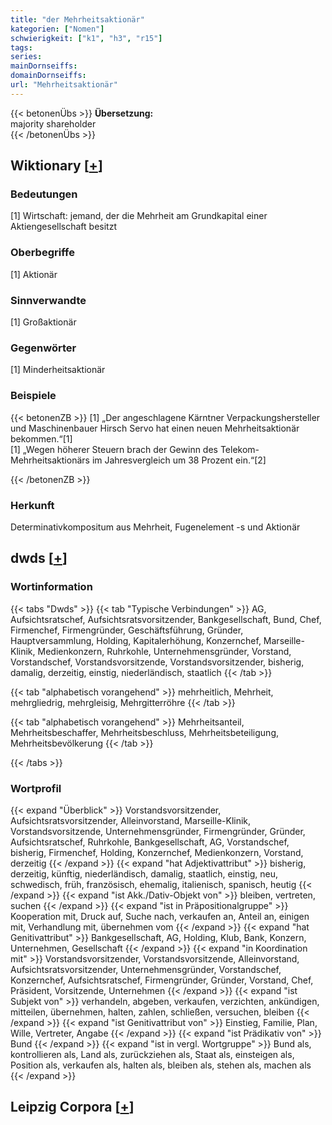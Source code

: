 ```yaml
---
title: "der Mehrheitsaktionär"
kategorien: ["Nomen"]
schwierigkeit: ["k1", "h3", "r15"]
tags:
series:
mainDornseiffs:
domainDornseiffs:
url: "Mehrheitsaktionär"
---
```


{{< betonenÜbs >}}
**Übersetzung:**  
majority shareholder  
{{< /betonenÜbs >}}

## Wiktionary [[+](https://de.wiktionary.org/wiki/Mehrheitsaktionär)]

### Bedeutungen
[1] Wirtschaft: jemand, der die Mehrheit am Grundkapital einer Aktiengesellschaft besitzt  

### Oberbegriffe
[1] Aktionär  

### Sinnverwandte
[1] Großaktionär  

### Gegenwörter
[1] Minderheitsaktionär  

### Beispiele
{{< betonenZB >}}
[1] „Der angeschlagene Kärntner Verpackungshersteller und Maschinenbauer Hirsch Servo hat einen neuen Mehrheitsaktionär bekommen.“[1]  
[1] „Wegen höherer Steuern brach der Gewinn des Telekom-Mehrheitsaktionärs im Jahresvergleich um 38 Prozent ein.“[2]  

{{< /betonenZB >}}
### Herkunft
Determinativkompositum aus Mehrheit, Fugenelement -s und Aktionär  



## dwds [[+](https://www.dwds.de/wb/Mehrheitsaktionär)]

### Wortinformation
{{< tabs "Dwds" >}}
{{< tab "Typische Verbindungen" >}}
AG, Aufsichtsratschef, Aufsichtsratsvorsitzender, Bankgesellschaft, Bund, Chef, Firmenchef, Firmengründer, Geschäftsführung, Gründer, Hauptversammlung, Holding, Kapitalerhöhung, Konzernchef, Marseille-Klinik, Medienkonzern, Ruhrkohle, Unternehmensgründer, Vorstand, Vorstandschef, Vorstandsvorsitzende, Vorstandsvorsitzender, bisherig, damalig, derzeitig, einstig, niederländisch, staatlich
{{< /tab >}}

{{< tab "alphabetisch vorangehend" >}}
mehrheitlich, Mehrheit, mehrgliedrig, mehrgleisig, Mehrgitterröhre
{{< /tab >}}

{{< tab "alphabetisch vorangehend" >}}
Mehrheitsanteil, Mehrheitsbeschaffer, Mehrheitsbeschluss, Mehrheitsbeteiligung, Mehrheitsbevölkerung
{{< /tab >}}

{{< /tabs >}}

### Wortprofil
{{< expand "Überblick" >}} Vorstandsvorsitzender, Aufsichtsratsvorsitzender, Alleinvorstand, Marseille-Klinik, Vorstandsvorsitzende, Unternehmensgründer, Firmengründer, Gründer, Aufsichtsratschef, Ruhrkohle, Bankgesellschaft, AG, Vorstandschef, bisherig, Firmenchef, Holding, Konzernchef, Medienkonzern, Vorstand, derzeitig {{< /expand >}}
{{< expand "hat Adjektivattribut" >}} bisherig, derzeitig, künftig, niederländisch, damalig, staatlich, einstig, neu, schwedisch, früh, französisch, ehemalig, italienisch, spanisch, heutig {{< /expand >}}
{{< expand "ist Akk./Dativ-Objekt von" >}} bleiben, vertreten, suchen {{< /expand >}}
{{< expand "ist in Präpositionalgruppe" >}} Kooperation mit, Druck auf, Suche nach, verkaufen an, Anteil an, einigen mit, Verhandlung mit, übernehmen vom {{< /expand >}}
{{< expand "hat Genitivattribut" >}} Bankgesellschaft, AG, Holding, Klub, Bank, Konzern, Unternehmen, Gesellschaft {{< /expand >}}
{{< expand "in Koordination mit" >}} Vorstandsvorsitzender, Vorstandsvorsitzende, Alleinvorstand, Aufsichtsratsvorsitzender, Unternehmensgründer, Vorstandschef, Konzernchef, Aufsichtsratschef, Firmengründer, Gründer, Vorstand, Chef, Präsident, Vorsitzende, Unternehmen {{< /expand >}}
{{< expand "ist Subjekt von" >}} verhandeln, abgeben, verkaufen, verzichten, ankündigen, mitteilen, übernehmen, halten, zahlen, schließen, versuchen, bleiben {{< /expand >}}
{{< expand "ist Genitivattribut von" >}} Einstieg, Familie, Plan, Wille, Vertreter, Angabe {{< /expand >}}
{{< expand "ist Prädikativ von" >}} Bund {{< /expand >}}
{{< expand "ist in vergl. Wortgruppe" >}} Bund als, kontrollieren als, Land als, zurückziehen als, Staat als, einsteigen als, Position als, verkaufen als, halten als, bleiben als, stehen als, machen als {{< /expand >}}

## Leipzig Corpora [[+](https://corpora.uni-leipzig.de/en/res?word=Mehrheitsaktionär&corpusId=deu_newscrawl-public_2018)]

